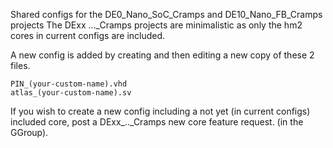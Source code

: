 Shared configs for the DE0_Nano_SoC_Cramps and DE10_Nano_FB_Cramps projects
The DExx ..._Cramps projects are minimalistic as only the hm2 cores in current configs are included.

A new config is added by creating and then editing a new copy of these 2 files.

    PIN_(your-custom-name).vhd
    atlas_(your-custom-name).sv

If you wish to create a new config including a not yet (in current configs) included core,
post a DExx_.._Cramps new core feature request. (in the GGroup).
